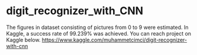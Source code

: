 # digit_recognizer_with_CNN
The figures in dataset consisting of pictures from 0 to 9 were estimated. In Kaggle, a success rate of 99.239% was achieved.
You can reach project on Kaggle below.
https://www.kaggle.com/muhammetcimci/digit-recognizer-with-cnn
